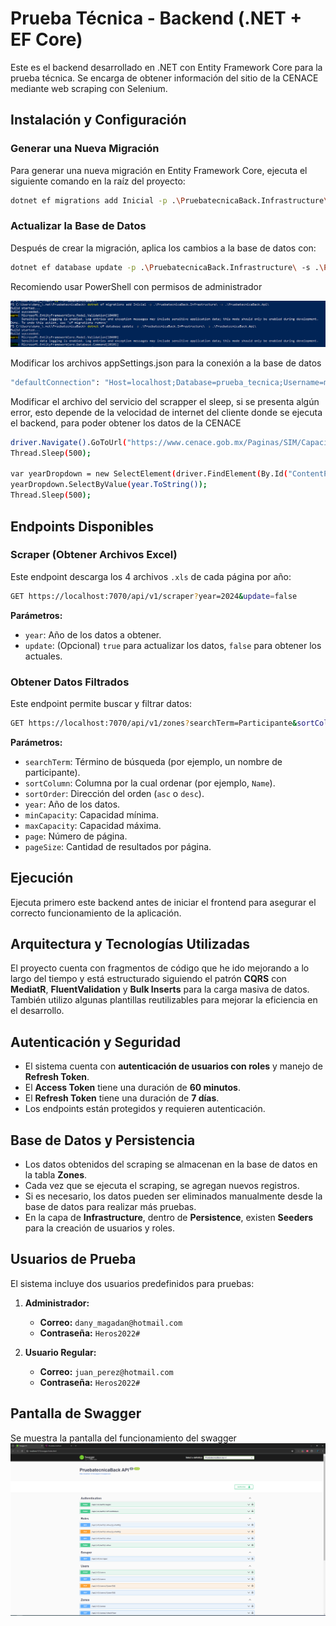 
# Prueba Técnica - Backend (.NET + EF Core)

Este es el backend desarrollado en .NET con Entity Framework Core para la prueba técnica. Se encarga de obtener información del sitio de la CENACE mediante web scraping con Selenium.

## Instalación y Configuración

### Generar una Nueva Migración

Para generar una nueva migración en Entity Framework Core, ejecuta el siguiente comando en la raíz del proyecto:

```sh
dotnet ef migrations add Inicial -p .\PruebatecnicaBack.Infrastructure\ -s .\PruebatecnicaBack.Api\
```

### Actualizar la Base de Datos

Después de crear la migración, aplica los cambios a la base de datos con:

```sh
dotnet ef database update -p .\PruebatecnicaBack.Infrastructure\ -s .\PruebatecnicaBack.Api\
```

Recomiendo usar PowerShell con permisos de administrador

![Terminal](/terminal.png)

Modificar los archivos appSettings.json para la conexión a la base de datos

```sh
"defaultConnection": "Host=localhost;Database=prueba_tecnica;Username=magadan;Password=magadan"
```

Modificar el archivo del servicio del scrapper el sleep, si se presenta algún error, esto depende de la velocidad de internet del cliente donde se ejecuta el backend, para poder obtener los datos de la CENACE

```sh
driver.Navigate().GoToUrl("https://www.cenace.gob.mx/Paginas/SIM/CapacidadDemandadaRAP.aspx");
Thread.Sleep(500);

var yearDropdown = new SelectElement(driver.FindElement(By.Id("ContentPlaceHolder1_DrpAnio")));
yearDropdown.SelectByValue(year.ToString());
Thread.Sleep(500);
```

## Endpoints Disponibles

### Scraper (Obtener Archivos Excel)

Este endpoint descarga los 4 archivos `.xls` de cada página por año:

```sh
GET https://localhost:7070/api/v1/scraper?year=2024&update=false
```

**Parámetros:**
- `year`: Año de los datos a obtener.
- `update`: (Opcional) `true` para actualizar los datos, `false` para obtener los actuales.

### Obtener Datos Filtrados

Este endpoint permite buscar y filtrar datos:

```sh
GET https://localhost:7070/api/v1/zones?searchTerm=Participante&sortColumn=Name&sortOrder=asc&year=2024&minCapacity=0&maxCapacity=1000000&page=1&pageSize=10
```

**Parámetros:**
- `searchTerm`: Término de búsqueda (por ejemplo, un nombre de participante).
- `sortColumn`: Columna por la cual ordenar (por ejemplo, `Name`).
- `sortOrder`: Dirección del orden (`asc` o `desc`).
- `year`: Año de los datos.
- `minCapacity`: Capacidad mínima.
- `maxCapacity`: Capacidad máxima.
- `page`: Número de página.
- `pageSize`: Cantidad de resultados por página.

## Ejecución

Ejecuta primero este backend antes de iniciar el frontend para asegurar el correcto funcionamiento de la aplicación.


## Arquitectura y Tecnologías Utilizadas

El proyecto cuenta con fragmentos de código que he ido mejorando a lo largo del tiempo y está estructurado siguiendo el patrón **CQRS** con **MediatR**, **FluentValidation** y **Bulk Inserts** para la carga masiva de datos. También utilizo algunas plantillas reutilizables para mejorar la eficiencia en el desarrollo.

## Autenticación y Seguridad

- El sistema cuenta con **autenticación de usuarios con roles** y manejo de **Refresh Token**.
- El **Access Token** tiene una duración de **60 minutos**.
- El **Refresh Token** tiene una duración de **7 días**.
- Los endpoints están protegidos y requieren autenticación.

## Base de Datos y Persistencia

- Los datos obtenidos del scraping se almacenan en la base de datos en la tabla **Zones**.
- Cada vez que se ejecuta el scraping, se agregan nuevos registros.
- Si es necesario, los datos pueden ser eliminados manualmente desde la base de datos para realizar más pruebas.
- En la capa de **Infrastructure**, dentro de **Persistence**, existen **Seeders** para la creación de usuarios y roles.

## Usuarios de Prueba

El sistema incluye dos usuarios predefinidos para pruebas:

1. **Administrador:**
   - **Correo:** `dany_magadan@hotmail.com`
   - **Contraseña:** `Heros2022#`

2. **Usuario Regular:**
   - **Correo:** `juan_perez@hotmail.com`
   - **Contraseña:** `Heros2022#`

## Pantalla de Swagger
Se muestra la pantalla del funcionamiento del swagger
![Pantalla de swagger](/swagger.png)